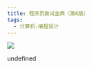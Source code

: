 ```yaml
---
title: 程序员面试金典（第6版）
tags:
  - 计算机-编程设计
---
```


![](https://wfqqreader-1252317822.image.myqcloud.com/cover/406/27337406/s_27337406.jpg)

undefined